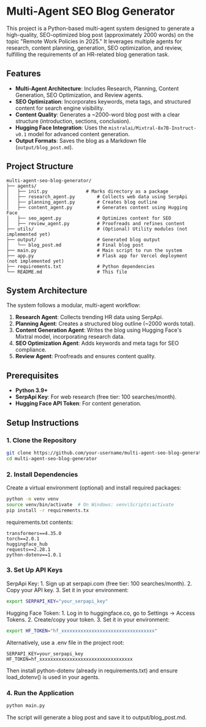 # Multi-Agent SEO Blog Generator

This project is a Python-based multi-agent system designed to generate a high-quality, SEO-optimized blog post (approximately 2000 words) on the topic "Remote Work Policies in 2025." It leverages multiple agents for research, content planning, generation, SEO optimization, and review, fulfilling the requirements of an HR-related blog generation task.

## Features
- **Multi-Agent Architecture**: Includes Research, Planning, Content Generation, SEO Optimization, and Review agents.
- **SEO Optimization**: Incorporates keywords, meta tags, and structured content for search engine visibility.
- **Content Quality**: Generates a ~2000-word blog post with a clear structure (introduction, sections, conclusion).
- **Hugging Face Integration**: Uses the `mistralai/Mixtral-8x7B-Instruct-v0.1` model for advanced content generation.
- **Output Formats**: Saves the blog as a Markdown file (`output/blog_post.md`).

## Project Structure
```
multi-agent-seo-blog-generator/
├── agents/
│   ├── init.py              # Marks directory as a package
│   ├── research_agent.py        # Collects web data using SerpApi
│   ├── planning_agent.py        # Creates blog outline
│   ├── content_agent.py         # Generates content using Hugging Face
│   ├── seo_agent.py             # Optimizes content for SEO
│   ├── review_agent.py          # Proofreads and refines content
├── utils/                       # (Optional) Utility modules (not implemented yet)
├── output/                      # Generated blog output
│   └── blog_post.md             # Final blog post
├── main.py                      # Main script to run the system
├── app.py                       # Flask app for Vercel deployment (not implemented yet)
├── requirements.txt             # Python dependencies
└── README.md                    # This file
```

## System Architecture
The system follows a modular, multi-agent workflow:
1. **Research Agent**: Collects trending HR data using SerpApi.
2. **Planning Agent**: Creates a structured blog outline (~2000 words total).
3. **Content Generation Agent**: Writes the blog using Hugging Face's Mixtral model, incorporating research data.
4. **SEO Optimization Agent**: Adds keywords and meta tags for SEO compliance.
5. **Review Agent**: Proofreads and ensures content quality.

## Prerequisites
- **Python 3.9+**
- **SerpApi Key**: For web research (free tier: 100 searches/month).
- **Hugging Face API Token**: For content generation.

## Setup Instructions

### 1. Clone the Repository
```bash
git clone https://github.com/your-username/multi-agent-seo-blog-generator.git
cd multi-agent-seo-blog-generator
```

### 2. Install Dependencies
Create a virtual environment (optional) and install required packages:
```bash
python -m venv venv
source venv/bin/activate  # On Windows: venv\Scripts\activate
pip install -r requirements.tx
```
requirements.txt contents:
```text
transformers==4.35.0
torch==2.0.1
huggingface_hub
requests==2.28.1
python-dotenv==1.0.1
```

### 3. Set Up API Keys
SerpApi Key:
    1. Sign up at serpapi.com (free tier: 100 searches/month).
    2. Copy your API key.
    3. Set it in your environment:
  ```bash
export SERPAPI_KEY="your_serpapi_key"
```
Hugging Face Token:
    1. Log in to huggingface.co, go to Settings → Access Tokens.
    2. Create/copy your token.
    3. Set it in your environment:
  ```bash
export HF_TOKEN="hf_xxxxxxxxxxxxxxxxxxxxxxxxxxxxxxxxxx"
```
Alternatively, use a .env file in the project root:
```text
SERPAPI_KEY=your_serpapi_key
HF_TOKEN=hf_xxxxxxxxxxxxxxxxxxxxxxxxxxxxxxxxxx
```
Then install python-dotenv (already in requirements.txt) and ensure load_dotenv() is used in your agents.

### 4. Run the Application
```bash
python main.py
```
The script will generate a blog post and save it to output/blog_post.md.

